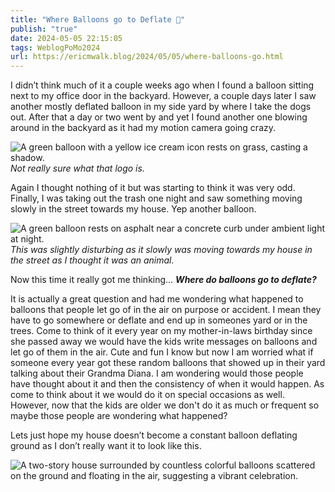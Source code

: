 ```yaml
---
title: "Where Balloons go to Deflate 🎈"
publish: "true"
date: 2024-05-05 22:15:05
tags: WeblogPoMo2024
url: https://ericmwalk.blog/2024/05/05/where-balloons-go.html
---
```


I didn’t think much of it a couple weeks ago when I found a balloon sitting next to my office door in the backyard. However, a couple days later I saw another mostly deflated balloon in my side yard by where I take the dogs out. After that a day or two went by and yet I found another one blowing around in the backyard as it had my motion camera going crazy.

![A green balloon with a yellow ice cream icon rests on grass, casting a shadow.](https://ericmwalk.blog/uploads/2024/img-8724.png)
*Not really sure what that logo is.*

Again I thought nothing of it but was starting to think it was very odd. Finally, I was taking out the trash one night and saw something moving slowly in the street towards my house. Yep another balloon.

![A green balloon rests on asphalt near a concrete curb under ambient light at night.](https://ericmwalk.blog/uploads/2024/img-8723.png)
*This was slightly disturbing as it slowly was moving towards my house in the street as I thought it was an animal.*

Now this time it really got me thinking… ***Where do balloons go to deflate?***

It is actually a great question and had me wondering what happened to balloons that people let go of in the air on purpose or accident. I mean they have to go somewhere or deflate and end up in someones yard or in the trees. Come to think of it every year on my mother-in-laws birthday since she passed away we would have the kids write messages on balloons and let go of them in the air. Cute and fun I know but now I am worried what if someone every year got these random balloons that showed up in their yard talking about their Grandma Diana. I am wondering would those people have thought about it and then the consistency of when it would happen. As come to think about it we would do it on special occasions as well. However, now that the kids are older we don't do it as much or frequent so maybe those people are wondering what happened?

Lets just hope my house doesn’t become a constant balloon deflating ground as I don’t really want it to look like this.

![A two-story house surrounded by countless colorful balloons scattered on the ground and floating in the air, suggesting a vibrant celebration.](https://ericmwalk.blog/uploads/2024/815e1898-02c4-485b-8c9b-7eb3798da091.png)